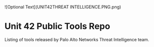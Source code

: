![Optional Text](UNIT42THREAT INTELLIGENCE.PNG.png)

# Unit 42 Public Tools Repo

Listing of tools released by Palo Alto Networks Threat Intelligence team.
